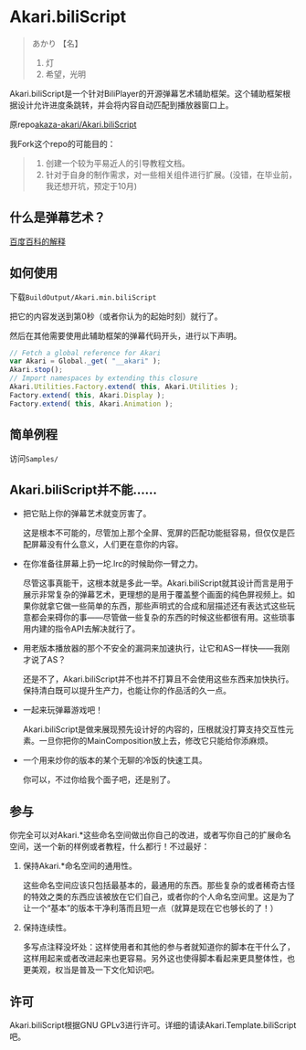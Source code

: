 ﻿Akari.biliScript
================

> あかり 【名】 
>
> 1. 灯
> 2. 希望，光明

Akari.biliScript是一个针对BiliPlayer的开源弹幕艺术辅助框架。这个辅助框架根据设计允许进度条跳转，并会将内容自动匹配到播放器窗口上。

原repo[akaza-akari/Akari.biliScript](https://github.com/akaza-akari/Akari.biliScript)

我Fork这个repo的可能目的：

>1. 创建一个较为平易近人的引导教程文档。
>2. 针对于自身的制作需求，对一些相关组件进行扩展。(没错，在毕业前，我还想开坑，预定于10月)

什么是弹幕艺术？
----

[百度百科的解释](http://baike.baidu.com/view/8938455.htm)

如何使用
----
下载`BuildOutput/Akari.min.biliScript`

把它的内容发送到第0秒（或者你认为的起始时刻）就行了。

然后在其他需要使用此辅助框架的弹幕代码开头，进行以下声明。

```js
// Fetch a global reference for Akari
var Akari = Global._get( "__akari" );
Akari.stop();
// Import namespaces by extending this closure
Akari.Utilities.Factory.extend( this, Akari.Utilities );
Factory.extend( this, Akari.Display );
Factory.extend( this, Akari.Animation );
```

简单例程
----
访问`Samples/`


Akari.biliScript并不能……
------------------------

* 把它贴上你的弹幕艺术就变厉害了。
  
  这是根本不可能的，尽管加上那个全屏、宽屏的匹配功能挺容易，但仅仅是匹配屏幕没有什么意义，人们更在意你的内容。

* 在你准备往屏幕上扔一坨.lrc的时候助你一臂之力。

  尽管这事真能干，这根本就是多此一举。Akari.biliScript就其设计而言是用于展示非常复杂的弹幕艺术，更理想的是用于覆盖整个画面的纯色屏视频上。如果你就拿它做一些简单的东西，那些声明式的合成和层描述还有表达式这些玩意都会来碍你的事——尽管做一些复杂的东西的时候这些都很有用。这些琐事用内建的指令API去解决就行了。

* 用老版本播放器的那个不安全的漏洞来加速执行，让它和AS一样快——我刚才说了AS？

  还是不了，Akari.biliScript并不也并不打算且不会使用这些东西来加快执行。保持清白既可以提升生产力，也能让你的作品活的久一点。

* 一起来玩弹幕游戏吧！

  Akari.biliScript是做来展现预先设计好的内容的，压根就没打算支持交互性元素。一旦你把你的MainComposition放上去，修改它只能给你添麻烦。

* 一个用来炒你的版本的某个无聊的冷饭的快速工具。

  你可以，不过你给我个面子吧，还是别了。

参与
----

你完全可以对Akari.*这些命名空间做出你自己的改进，或者写你自己的扩展命名空间，送一个新的样例或者教程，什么都行！不过最好：

1. 保持Akari.*命名空间的通用性。

   这些命名空间应该只包括最基本的，最通用的东西。那些复杂的或者稀奇古怪的特效之类的东西应该被放在它们自己，或者你的个人命名空间里。这是为了让一个“基本”的版本干净利落而且短一点（就算是现在它也够长的了！）

2. 保持连续性。

   多写点注释没坏处：这样使用者和其他的参与者就知道你的脚本在干什么了，这样用起来或者改进起来也更容易。另外这也使得脚本看起来更具整体性，也更美观，权当是普及一下文化知识吧。

许可
-------

Akari.biliScript根据GNU GPLv3进行许可。详细的请读Akari.Template.biliScript吧。


